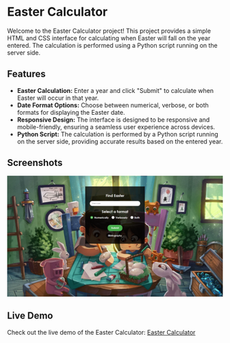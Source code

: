 # Easter Calculator

Welcome to the Easter Calculator project! This project provides a simple HTML and CSS interface for calculating when Easter will fall on the year entered. The calculation is performed using a Python script running on the server side.

## Features

- **Easter Calculation:** Enter a year and click "Submit" to calculate when Easter will occur in that year.
- **Date Format Options:** Choose between numerical, verbose, or both formats for displaying the Easter date.
- **Responsive Design:** The interface is designed to be responsive and mobile-friendly, ensuring a seamless user experience across devices.
- **Python Script:** The calculation is performed by a Python script running on the server side, providing accurate results based on the entered year.

## Screenshots

![Screenshot](https://github.com/ahmedbazina/Portfolio/raw/main/assets/projects/project-2.png)

## Live Demo

Check out the live demo of the Easter Calculator: [Easter Calculator](https://easter.ahmedbazina.com/)

